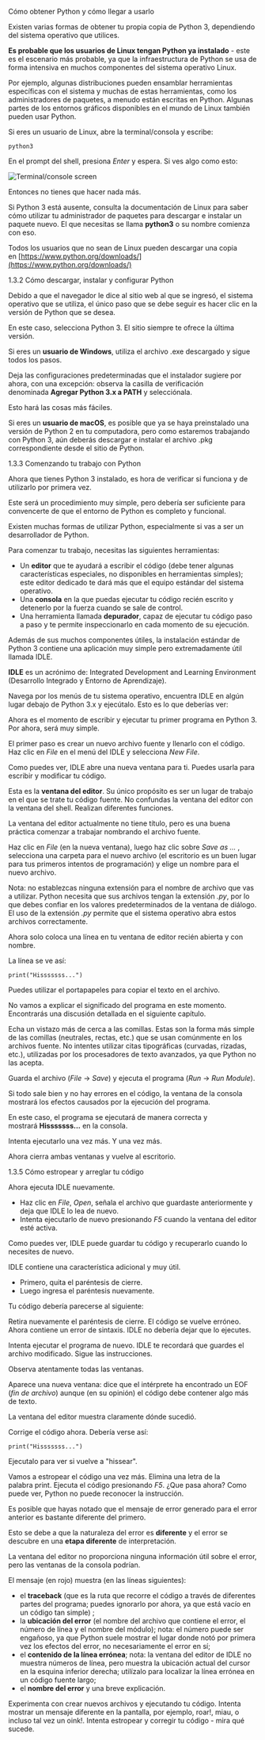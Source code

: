 Cómo obtener Python y cómo llegar a usarlo

Existen varias formas de obtener tu propia copia de Python 3, dependiendo del sistema operativo que utilices.

**Es probable que los usuarios de Linux tengan Python ya instalado** - este es el escenario más probable, ya que la infraestructura de Python se usa de forma intensiva en muchos componentes del sistema operativo Linux.

Por ejemplo, algunas distribuciones pueden ensamblar herramientas específicas con el sistema y muchas de estas herramientas, como los administradores de paquetes, a menudo están escritas en Python. Algunas partes de los entornos gráficos disponibles en el mundo de Linux también pueden usar Python.

Si eres un usuario de Linux, abre la terminal/consola y escribe:

```
python3 
```

En el prompt del shell, presiona _Enter_ y espera. Si ves algo como esto:

![Terminal/console screen](https://www.netacad.com/content/pe1/1.0/courses/content/m1/es-XL/assets/a34b2f219f5b755ff7d6b3c7aa20b3430c0e0e43.png)

Entonces no tienes que hacer nada más.

Si Python 3 está ausente, consulta la documentación de Linux para saber cómo utilizar tu administrador de paquetes para descargar e instalar un paquete nuevo. El que necesitas se llama **python3** o su nombre comienza con eso.

Todos los usuarios que no sean de Linux pueden descargar una copia en [https://www.python.org/downloads/](https://www.python.org/downloads/)

1.3.2 Cómo descargar, instalar y configurar Python

Debido a que el navegador le dice al sitio web al que se ingresó, el sistema operativo que se utiliza, el único paso que se debe seguir es hacer clic en la versión de Python que se desea.

En este caso, selecciona Python 3. El sitio siempre te ofrece la última versión.

Si eres un **usuario de Windows**, utiliza el archivo .exe descargado y sigue todos los pasos.

Deja las configuraciones predeterminadas que el instalador sugiere por ahora, con una excepción: observa la casilla de verificación denominada **Agregar Python 3.x a PATH** y selecciónala.

Esto hará las cosas más fáciles.

Si eres un **usuario de macOS**, es posible que ya se haya preinstalado una versión de Python 2 en tu computadora, pero como estaremos trabajando con Python 3, aún deberás descargar e instalar el archivo .pkg correspondiente desde el sitio de Python.

1.3.3 Comenzando tu trabajo con Python

Ahora que tienes Python 3 instalado, es hora de verificar si funciona y de utilizarlo por primera vez.

Este será un procedimiento muy simple, pero debería ser suficiente para convencerte de que el entorno de Python es completo y funcional.

Existen muchas formas de utilizar Python, especialmente si vas a ser un desarrollador de Python.

Para comenzar tu trabajo, necesitas las siguientes herramientas:

- Un **editor** que te ayudará a escribir el código (debe tener algunas características especiales, no disponibles en herramientas simples); este editor dedicado te dará más que el equipo estándar del sistema operativo.
- Una **consola** en la que puedas ejecutar tu código recién escrito y detenerlo por la fuerza cuando se sale de control.
- Una herramienta llamada **depurador**, capaz de ejecutar tu código paso a paso y te permite inspeccionarlo en cada momento de su ejecución.

Además de sus muchos componentes útiles, la instalación estándar de Python 3 contiene una aplicación muy simple pero extremadamente útil llamada IDLE.

**IDLE** es un acrónimo de: Integrated Development and Learning Environment (Desarrollo Integrado y Entorno de Aprendizaje).

Navega por los menús de tu sistema operativo, encuentra IDLE en algún lugar debajo de Python 3.x y ejecútalo. Esto es lo que deberías ver:

Ahora es el momento de escribir y ejecutar tu primer programa en Python 3. Por ahora, será muy simple.

El primer paso es crear un nuevo archivo fuente y llenarlo con el código. Haz clic en _File_ en el menú del IDLE y selecciona _New File_.

Como puedes ver, IDLE abre una nueva ventana para ti. Puedes usarla para escribir y modificar tu código.

Esta es la **ventana del editor**. Su único propósito es ser un lugar de trabajo en el que se trate tu código fuente. No confundas la ventana del editor con la ventana del shell. Realizan diferentes funciones.

La ventana del editor actualmente no tiene título, pero es una buena práctica comenzar a trabajar nombrando el archivo fuente.

Haz clic en _File_ (en la nueva ventana), luego haz clic sobre _Save as ..._ , selecciona una carpeta para el nuevo archivo (el escritorio es un buen lugar para tus primeros intentos de programación) y elige un nombre para el nuevo archivo.

Nota: no establezcas ninguna extensión para el nombre de archivo que vas a utilizar. Python necesita que sus archivos tengan la extensión _.py_, por lo que debes confiar en los valores predeterminados de la ventana de diálogo. El uso de la extensión _.py_ permite que el sistema operativo abra estos archivos correctamente.

Ahora solo coloca una línea en tu ventana de editor recién abierta y con nombre.

La línea se ve así:

```
print("Hisssssss...") 
```

Puedes utilizar el portapapeles para copiar el texto en el archivo.

No vamos a explicar el significado del programa en este momento. Encontrarás una discusión detallada en el siguiente capítulo.

Echa un vistazo más de cerca a las comillas. Estas son la forma más simple de las comillas (neutrales, rectas, etc.) que se usan comúnmente en los archivos fuente. No intentes utilizar citas tipográficas (curvadas, rizadas, etc.), utilizadas por los procesadores de texto avanzados, ya que Python no las acepta.

Guarda el archivo (_File_ -> _Save_) y ejecuta el programa (_Run_ -> _Run Module_).

Si todo sale bien y no hay errores en el código, la ventana de la consola mostrará los efectos causados por la ejecución del programa.

En este caso, el programa se ejecutará de manera correcta y mostrará **Hisssssss...** en la consola.

Intenta ejecutarlo una vez más. Y una vez más.

Ahora cierra ambas ventanas y vuelve al escritorio.

1.3.5 Cómo estropear y arreglar tu código

Ahora ejecuta IDLE nuevamente.

- Haz clic en _File_, _Open_, señala el archivo que guardaste anteriormente y deja que IDLE lo lea de nuevo.
- Intenta ejecutarlo de nuevo presionando _F5_ cuando la ventana del editor esté activa.

Como puedes ver, IDLE puede guardar tu código y recuperarlo cuando lo necesites de nuevo.

IDLE contiene una característica adicional y muy útil.

- Primero, quita el paréntesis de cierre.
- Luego ingresa el paréntesis nuevamente.

Tu código debería parecerse al siguiente:

Retira nuevamente el paréntesis de cierre. El código se vuelve erróneo. Ahora contiene un error de sintaxis. IDLE no debería dejar que lo ejecutes.

Intenta ejecutar el programa de nuevo. IDLE te recordará que guardes el archivo modificado. Sigue las instrucciones.

Observa atentamente todas las ventanas.

Aparece una nueva ventana: dice que el intérprete ha encontrado un EOF (_fin de archivo_) aunque (en su opinión) el código debe contener algo más de texto.

La ventana del editor muestra claramente dónde sucedió.

Corrige el código ahora. Debería verse así:

```
print("Hisssssss...") 
```

Ejecutalo para ver si vuelve a "hissear".

Vamos a estropear el código una vez más. Elimina una letra de la palabra print. Ejecuta el código presionando _F5_. ¿Que pasa ahora? Como puede ver, Python no puede reconocer la instrucción.

Es posible que hayas notado que el mensaje de error generado para el error anterior es bastante diferente del primero.

Esto se debe a que la naturaleza del error es **diferente** y el error se descubre en una **etapa diferente** de interpretación.

La ventana del editor no proporciona ninguna información útil sobre el error, pero las ventanas de la consola podrían.

El mensaje (en rojo) muestra (en las líneas siguientes):

- el **traceback** (que es la ruta que recorre el código a través de diferentes partes del programa; puedes ignorarlo por ahora, ya que está vacío en un código tan simple) ;
- la **ubicación del error** (el nombre del archivo que contiene el error, el número de línea y el nombre del módulo); nota: el número puede ser engañoso, ya que Python suele mostrar el lugar donde notó por primera vez los efectos del error, no necesariamente el error en sí;
- el **contenido de la línea errónea**; nota: la ventana del editor de IDLE no muestra números de línea, pero muestra la ubicación actual del cursor en la esquina inferior derecha; utilízalo para localizar la línea errónea en un código fuente largo;
- el **nombre del error** y una breve explicación.

Experimenta con crear nuevos archivos y ejecutando tu código. Intenta mostrar un mensaje diferente en la pantalla, por ejemplo, roar!, miau, o incluso tal vez un oink!. Intenta estropear y corregir tu código - mira qué sucede.